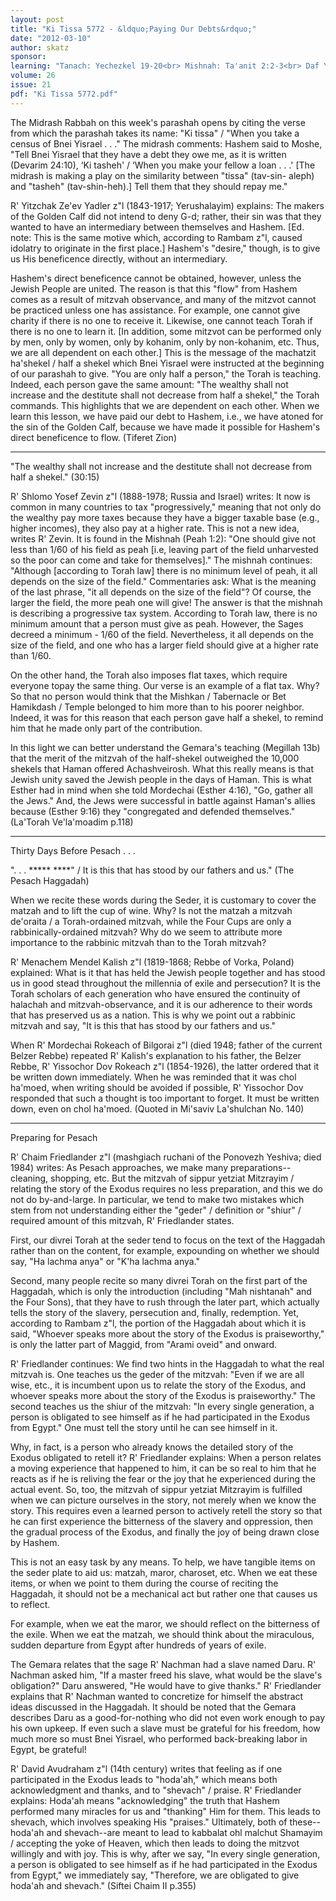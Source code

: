 ```yaml
---
layout: post
title: "Ki Tissa 5772 - &ldquo;Paying Our Debts&rdquo;"
date: "2012-03-10"
author: skatz
sponsor: 
learning: "Tanach: Yechezkel 19-20<br> Mishnah: Ta'anit 2:2-3<br> Daf Yomi (Bavli): Temurah 24<br> Daf Yomi (Yerushalmi): Shekalim 25<br> Halachah Yomit: Orach Chaim 27:1-3"
volume: 26
issue: 21
pdf: "Ki Tissa 5772.pdf"
---
```


The Midrash Rabbah on this week's parashah opens by citing the verse from which the parashah takes its name: "Ki tissa" / "When you take a census of Bnei Yisrael . . ." The midrash comments: Hashem said to Moshe, "Tell Bnei Yisrael that they have a debt they owe me, as it is written (Devarim 24:10), &lsquo;Ki tasheh' / &lsquo;When you make your fellow a loan . . .' \[The midrash is making a play on the similarity between "tissa" (tav-sin- aleph) and "tasheh" (tav-shin-heh).\] Tell them that they should repay me."

R' Yitzchak Ze'ev Yadler z"l (1843-1917; Yerushalayim) explains: The makers of the Golden Calf did not intend to deny G-d; rather, their sin was that they wanted to have an intermediary between themselves and Hashem. \[Ed. note: This is the same motive which, according to Rambam z"l, caused idolatry to originate in the first place.\] Hashem's "desire," though, is to give us His beneficence directly, without an intermediary.

Hashem's direct beneficence cannot be obtained, however, unless the Jewish People are united. The reason is that this "flow" from Hashem comes as a result of mitzvah observance, and many of the mitzvot cannot be practiced unless one has assistance. For example, one cannot give charity if there is no one to receive it. Likewise, one cannot teach Torah if there is no one to learn it. \[In addition, some mitzvot can be performed only by men, only by women, only by kohanim, only by non-kohanim, etc. Thus, we are all dependent on each other.\] This is the message of the machatzit ha'shekel / half a shekel which Bnei Yisrael were instructed at the beginning of our parashah to give. "You are only half a person," the Torah is teaching. Indeed, each person gave the same amount: "The wealthy shall not increase and the destitute shall not decrease from half a shekel," the Torah commands. This highlights that we are dependent on each other. When we learn this lesson, we have paid our debt to Hashem, i.e., we have atoned for the sin of the Golden Calf, because we have made it possible for Hashem's direct beneficence to flow. (Tiferet Zion)

********

"The wealthy shall not increase and the destitute shall not decrease from half a shekel." (30:15)

R' Shlomo Yosef Zevin z"l (1888-1978; Russia and Israel) writes: It now is common in many countries to tax "progressively," meaning that not only do the wealthy pay more taxes because they have a bigger taxable base (e.g., higher incomes), they also pay at a higher rate. This is not a new idea, writes R' Zevin. It is found in the Mishnah (Peah 1:2): "One should give not less than 1/60 of his field as peah \[i.e, leaving part of the field unharvested so the poor can come and take for themselves\]." The mishnah continues: "Although \[according to Torah law\] there is no minimum level of peah, it all depends on the size of the field." Commentaries ask: What is the meaning of the last phrase, "it all depends on the size of the field"? Of course, the larger the field, the more peah one will give! The answer is that the mishnah is describing a progressive tax system. According to Torah law, there is no minimum amount that a person must give as peah. However, the Sages decreed a minimum - 1/60 of the field. Nevertheless, it all depends on the size of the field, and one who has a larger field should give at a higher rate than 1/60.

On the other hand, the Torah also imposes flat taxes, which require everyone topay the same thing. Our verse is an example of a flat tax. Why? So that no person would think that the Mishkan / Tabernacle or Bet Hamikdash / Temple belonged to him more than to his poorer neighbor. Indeed, it was for this reason that each person gave half a shekel, to remind him that he made only part of the contribution.

In this light we can better understand the Gemara's teaching (Megillah 13b) that the merit of the mitzvah of the half-shekel outweighed the 10,000 shekels that Haman offered Achashveirosh. What this really means is that Jewish unity saved the Jewish people in the days of Haman. This is what Esther had in mind when she told Mordechai (Esther 4:16), "Go, gather all the Jews." And, the Jews were successful in battle against Haman's allies because (Esther 9:16) they "congregated and defended themselves." (La'Torah Ve'la'moadim p.118)

********

Thirty Days Before Pesach . . .

". . . ***** ****" / It is this that has stood by our fathers and us." (The Pesach Haggadah)

When we recite these words during the Seder, it is customary to cover the matzah and to lift the cup of wine. Why? Is not the matzah a mitzvah de'oraita / a Torah-ordained mitzvah, while the Four Cups are only a rabbinically-ordained mitzvah? Why do we seem to attribute more importance to the rabbinic mitzvah than to the Torah mitzvah?

R' Menachem Mendel Kalish z"l (1819-1868; Rebbe of Vorka, Poland) explained: What is it that has held the Jewish people together and has stood us in good stead throughout the millennia of exile and persecution? It is the Torah scholars of each generation who have ensured the continuity of halachah and mitzvah-observance, and it is our adherence to their words that has preserved us as a nation. This is why we point out a rabbinic mitzvah and say, "It is this that has stood by our fathers and us."

When R' Mordechai Rokeach of Bilgorai z"l (died 1948; father of the current Belzer Rebbe) repeated R' Kalish's explanation to his father, the Belzer Rebbe, R' Yissochor Dov Rokeach z"l (1854-1926), the latter ordered that it be written down immediately. When he was reminded that it was chol ha'moed, when writing should be avoided if possible, R' Yissochor Dov responded that such a thought is too important to forget. It must be written down, even on chol ha'moed. (Quoted in Mi'saviv La'shulchan No. 140)

********

Preparing for Pesach

R' Chaim Friedlander z"l (mashgiach ruchani of the Ponovezh Yeshiva; died 1984) writes: As Pesach approaches, we make many preparations-- cleaning, shopping, etc. But the mitzvah of sippur yetziat Mitzrayim / relating the story of the Exodus requires no less preparation, and this we do not do by-and-large. In particular, we tend to make two mistakes which stem from not understanding either the "geder" / definition or "shiur" / required amount of this mitzvah, R' Friedlander states.

First, our divrei Torah at the seder tend to focus on the text of the Haggadah rather than on the content, for example, expounding on whether we should say, "Ha lachma anya" or "K'ha lachma anya."

Second, many people recite so many divrei Torah on the first part of the Haggadah, which is only the introduction (including "Mah nishtanah" and the Four Sons), that they have to rush through the later part, which actually tells the story of the slavery, persecution and, finally, redemption. Yet, according to Rambam z"l, the portion of the Haggadah about which it is said, "Whoever speaks more about the story of the Exodus is praiseworthy," is only the latter part of Maggid, from "Arami oveid" and onward.

R' Friedlander continues: We find two hints in the Haggadah to what the real mitzvah is. One teaches us the geder of the mitzvah: "Even if we are all wise, etc., it is incumbent upon us to relate the story of the Exodus, and whoever speaks more about the story of the Exodus is praiseworthy." The second teaches us the shiur of the mitzvah: "In every single generation, a person is obligated to see himself as if he had participated in the Exodus from Egypt." One must tell the story until he can see himself in it.

Why, in fact, is a person who already knows the detailed story of the Exodus obligated to retell it? R' Friedlander explains: When a person relates a moving experience that happened to him, it can be so real to him that he reacts as if he is reliving the fear or the joy that he experienced during the actual event. So, too, the mitzvah of sippur yetziat Mitzrayim is fulfilled when we can picture ourselves in the story, not merely when we know the story. This requires even a learned person to actively retell the story so that he can first experience the bitterness of the slavery and oppression, then the gradual process of the Exodus, and finally the joy of being drawn close by Hashem.

This is not an easy task by any means. To help, we have tangible items on the seder plate to aid us: matzah, maror, charoset, etc. When we eat these items, or when we point to them during the course of reciting the Haggadah, it should not be a mechanical act but rather one that causes us to reflect.

For example, when we eat the maror, we should reflect on the bitterness of the exile. When we eat the matzah, we should think about the miraculous, sudden departure from Egypt after hundreds of years of exile.

The Gemara relates that the sage R' Nachman had a slave named Daru. R' Nachman asked him, "If a master freed his slave, what would be the slave's obligation?" Daru answered, "He would have to give thanks." R' Friedlander explains that R' Nachman wanted to concretize for himself the abstract ideas discussed in the Haggadah. It should be noted that the Gemara describes Daru as a good-for-nothing who did not even work enough to pay his own upkeep. If even such a slave must be grateful for his freedom, how much more so must Bnei Yisrael, who performed back-breaking labor in Egypt, be grateful!

R' David Avudraham z"l (14th century) writes that feeling as if one participated in the Exodus leads to "hoda'ah," which means both acknowledgment and thanks, and to "shevach" / praise. R' Friedlander explains: Hoda'ah means "acknowledging" the truth that Hashem performed many miracles for us and "thanking" Him for them. This leads to shevach, which involves speaking His "praises." Ultimately, both of these--hoda'ah and shevach--are meant to lead to kabbalat ohl malchut Shamayim / accepting the yoke of Heaven, which then leads to doing the mitzvot willingly and with joy. This is why, after we say, "In every single generation, a person is obligated to see himself as if he had participated in the Exodus from Egypt," we immediately say, "Therefore, we are obligated to give hoda'ah and shevach." (Siftei Chaim II p.355)

